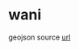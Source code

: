 # wani

geojson source [url](https://github.com/codeforgermany/click_that_hood/blob/main/public/data/brazil-states.geojson)